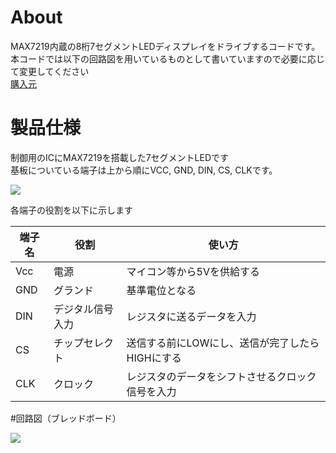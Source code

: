 # About

MAX7219内蔵の8桁7セグメントLEDディスプレイをドライブするコードです。本コードでは以下の回路図を用いているものとして書いていますので必要に応じて変更してください</br>
[購入元](https://www.amazon.co.jp/dp/B09FZ4S5JQ/)</br>

# 製品仕様

制御用のICにMAX7219を搭載した7セグメントLEDです</br>
基板についている端子は上から順にVCC, GND, DIN, CS, CLKです。</br>

![](/img/IMG_4257.JPG)

各端子の役割を以下に示します

| 端子名 | 役割 | 使い方 |
|----|----|----|
| Vcc | 電源 | マイコン等から5Vを供給する |
| GND | グランド | 基準電位となる |
| DIN | デジタル信号入力 | レジスタに送るデータを入力 |
| CS | チップセレクト | 送信する前にLOWにし、送信が完了したらHIGHにする |
| CLK | クロック | レジスタのデータをシフトさせるクロック信号を入力 |



#回路図（ブレッドボード）

![](/img/IMG_4256.JPG)

